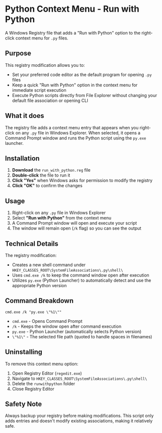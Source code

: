 # Python Context Menu - Run with Python

A Windows Registry file that adds a "Run with Python" option to the right-click context menu for `.py` files.

## Purpose

This registry modification allows you to:
- Set your preferred code editor as the default program for opening `.py` files
- Keep a quick "Run with Python" option in the context menu for immediate script execution
- Execute Python scripts directly from File Explorer without changing your default file association or opening CLI

## What it does

The registry file adds a context menu entry that appears when you right-click on any `.py` file in Windows Explorer. When selected, it opens a Command Prompt window and runs the Python script using the `py.exe` launcher.

## Installation

1. **Download** the `run_with_python.reg` file
2. **Double-click** the file to run it
3. **Click "Yes"** when Windows asks for permission to modify the registry
4. **Click "OK"** to confirm the changes

## Usage

1. Right-click on any `.py` file in Windows Explorer
2. Select **"Run with Python"** from the context menu
3. A Command Prompt window will open and execute your script
4. The window will remain open (`/k` flag) so you can see the output

## Technical Details

The registry modification:
- Creates a new shell command under `HKEY_CLASSES_ROOT\SystemFileAssociations\.py\shell\`
- Uses `cmd.exe /k` to keep the command window open after execution
- Utilizes `py.exe` (Python Launcher) to automatically detect and use the appropriate Python version

## Command Breakdown

```
cmd.exe /k "py.exe \"%1\""
```

- `cmd.exe` - Opens Command Prompt
- `/k` - Keeps the window open after command execution
- `py.exe` - Python Launcher (automatically selects Python version)
- `\"%1\"` - The selected file path (quoted to handle spaces in filenames)

## Uninstalling

To remove this context menu option:

1. Open Registry Editor (`regedit.exe`)
2. Navigate to `HKEY_CLASSES_ROOT\SystemFileAssociations\.py\shell\`
3. Delete the `runwithpython` folder
4. Close Registry Editor

## Safety Note

Always backup your registry before making modifications. This script only adds entries and doesn't modify existing associations, making it relatively safe.
